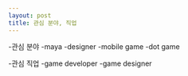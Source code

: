 ```yaml
---
layout: post
title: 관심 분야, 직업
---
```


-관심 분야
-maya
-designer
-mobile game
-dot game

-관심 직업
-game developer
-game designer